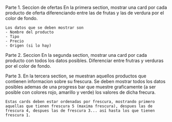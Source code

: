 Parte 1. Seccion de ofertas
    En la primera section, mostrar una card por cada producto de oferta diferenciando entre las de frutas y las de verdura por el color de fondo.

    Los datos que se deben mostrar son
    - Nombre del producto
    - Tipo
    - Precio
    - Origen (si lo hay)

Parte 2. Seccion
    En la segunda section, mostrar una card por cada producto con todos los datos posibles. Diferenciar entre frutras y verduras por el color de fondo.

Parte 3.
    En la tercera section, se muestran aquellos productos que contienen informacion sobre su frescura. Se deben mostrar todos los datos posibles ademas de una progress bar que muestre graficamente (a ser posible con colores rojo, amarillo y verde) los valores de dicha frecura.

    Estas cards deben estar ordenadas por frescura, mostrando primero aquellas que tienen frescura 5 (maxima frescura), despues las de frescura 4, despues las de frescura 3... así hasta los que tienen frescura 1.